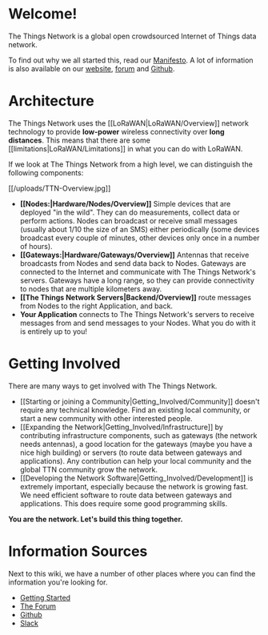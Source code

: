 # Welcome!

The Things Network is a global open crowdsourced Internet of Things data network.

To find out why we all started this, read our [Manifesto](https://github.com/TheThingsNetwork/Manifest). A lot of information is also available on our [website](http://thethingsnetwork.org), [forum](http://forum.thethingsnetwork.org/) and [Github](https://github.com/TheThingsNetwork).

# Architecture

The Things Network uses the [[LoRaWAN|LoRaWAN/Overview]] network technology to provide **low-power** wireless connectivity over **long distances**. This means that there are some [[limitations|LoRaWAN/Limitations]] in what you can do with LoRaWAN.

If we look at The Things Network from a high level, we can distinguish the following components:

[[/uploads/TTN-Overview.jpg]]

* **[[Nodes:|Hardware/Nodes/Overview]]** Simple devices that are deployed "in the wild". They can do measurements, collect data or perform actions. Nodes can broadcast or receive small messages (usually about 1/10 the size of an SMS) either periodically (some devices broadcast every couple of minutes, other devices only once in a number of hours).
* **[[Gateways:|Hardware/Gateways/Overview]]** Antennas that receive broadcasts from Nodes and send data back to Nodes. Gateways are connected to the Internet and communicate with The Things Network's servers. Gateways have a long range, so they can provide connectivity to nodes that are multiple kilometers away.
* **[[The Things Network Servers|Backend/Overview]]** route messages from Nodes to the right Application, and back.
* **Your Application** connects to The Things Network's servers to receive messages from and send messages to your Nodes. What you do with it is entirely up to you!

# Getting Involved

There are many ways to get involved with The Things Network.

* [[Starting or joining a Community|Getting_Involved/Community]] doesn't require any technical knowledge. Find an existing local community, or start a new community with other interested people.
* [[Expanding the Network|Getting_Involved/Infrastructure]] by contributing infrastructure components, such as gateways (the network needs antennas), a good location for the gateways (maybe you have a nice high building) or servers (to route data between gateways and applications). Any contribution can help your local community and the global TTN community grow the network.
* [[Developing the Network Software|Getting_Involved/Development]] is extremely important, especially because the network is growing fast. We need efficient software to route data between gateways and applications. This does require some good programming skills.

**You are the network. Let's build this thing together.**

# Information Sources

Next to this wiki, we have a number of other places where you can find the information you're looking for.

* [Getting Started](http://gettingstarted.thethingsnetwork.org/)
* [The Forum](http://forum.thethingsnetwork.org/)
* [Github](https://github.com/TheThingsNetwork/ttn)
* [Slack](http://slack.thethingsnetwork.org/)
